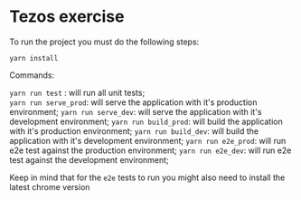 # Tezos exercise

To run the project you must do the following steps:

`yarn install`

Commands:

`yarn run test` : will run all unit tests;  
`yarn run serve_prod`: will serve the application with it's production environment;
`yarn run serve_dev`: will serve the application with it's development environment;
`yarn run build_prod`: will build the application with it's production environment;
`yarn run build_dev`: will build the application with it's development environment;
`yarn run e2e_prod`: will run e2e test against the production environment;
`yarn run e2e_dev`: will run e2e test against the development environment;


Keep in mind that for the `e2e` tests to run you might also need to install the latest chrome version